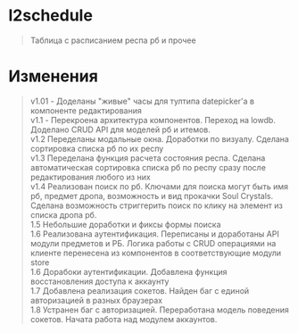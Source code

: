 # l2schedule

> Таблица с расписанием респа рб и прочее

# Изменения

> v1.01 - Доделаны "живые" часы для тултипа datepicker'а в компоненте редактирования <br> v1.1 - Перекроена архитектура компонентов. Переход на lowdb. Доделано CRUD API для моделей рб и итемов. <br> v1.2 Переделаны модальные окна. Доработки по визуалу. Сделана сортировка списка рб по их респу<br> v1.3 Переделана функция расчета состояния респа. Сделана автоматическая сортировка списка рб по респу сразу после редактирования любого из них <br> v1.4 Реализован поиск по рб. Ключами для поиска могут быть имя рб, предмет дропа, возможность и вид прокачки Soul Crystals. Сделана возможность стриггерить поиск по клику на элемент из списка дропа рб. <br> 1.5 Небольшие доработки и фиксы формы поиска <br> 1.6 Реализована аутентификация. Переписаны и доработаны API модули предметов и РБ. Логика работы с CRUD операциями на клиенте перенесена из компонентов в соответствующие модули store <br> 1.6 Дорабоки аутентификации. Добавлена функция восстановления доступа к аккаунту <br> 1.7 Добавлена реализация сокетов. Найден баг с единой авторизацией в разных браузерах <br> 1.8 Устранен баг с авторизацией. Переработана модель поведения сокетов. Начата работа над модулем аккаунтов.
